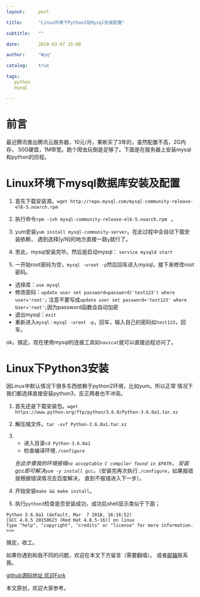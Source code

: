 ```yaml
---
layout:     post

title:      "Linux环境下Python3及Mysql安装配置"

subtitle:   ""

date:       2018-03-07 15:00

author:     "Wyq"

catalog:    true

tags:
   python
   mysql

---
```


# 前言

最近腾讯推出腾讯云服务器，10元/月，果断买了3年的，虽然配置不高，2G内存，
50G硬盘，1M带宽。跑个爬虫玩倒是足够了。下面是在服务器上安装mysql和python的历程。

# Linux环境下mysql数据库安装及配置
1. 首先下载安装源。`wget http://repo.mysql.com/mysql-community-release-el6-5.noarch.rpm`
2. 执行命令`rpm -ivh mysql-community-release-el6-5.noarch.rpm ` 。
3. yum安装`yum install mysql-community-server`。在此过程中会自动下载安装依赖，
遇到选择[y/N]的地方直接一路`y`就行了。

4. 至此，mysql安装完毕。然后是启动mysql：
`service mysqld start`
5. 一开始root密码为空，`mysql -uroot -p`然后回车进入mysql，接下来修改root密码。
* 选择库：`use mysql`
* 修改密码：`update user set password=password('test123') where user='root';`
注意不要写成`update user set password='test123' where User='root';`因为password函数会自动加密
* 退出mysql：`exit`
* 重新进入`mysql：mysql -uroot -p`，回车，输入自己的密码如`test123`，回车。

ok，搞定。现在使用mysql的连接工具如`navicat`就可以直接远程访问了。

# Linux下Python3安装

因Linux中默认情况下很多东西依赖于python2环境，比如yum。所以正常
情况下我们都选择直接安装python3，反正两者也不冲突。
1. 首先还是下载安装包。`wget https://www.python.org/ftp/python/3.6.0/Python-3.6.0a1.tar.xz`
2. 解压缩文件。`tar -xvf Python-3.6.0a1.tar.xz`
3.
    * 进入目录`cd Python-3.6.0a1`
    * 检查编译环境`./configure`

    *在此步骤我的环境报错`no acceptable C compiler found in $PATH`，
    安装gcc即可解决`yum -y install gcc`。*（安装完再次执行`./configure`，如果报错就根据错误情况去百度解决，
    直到不报错进入下一步）。
4. 开始安装`make && make install`。
5. 执行`python3`检查是否安装成功，成功后shell显示类似于下面；
```
Python 3.6.0a1 (default, Mar  7 2018, 16:16:52)
[GCC 4.8.5 20150623 (Red Hat 4.8.5-16)] on linux
Type "help", "copyright", "credits" or "license" for more information.
>>>
```

搞定，收工。

如果你遇到和我不同的问题，欢迎在本文下方留言（需要翻墙）。
或者[邮箱](393912540@qq.com)联系我。

[github源码地址  欢迎Fork ](https://github.com/ToBeNumber0/webpack-gulp-angular)   

本文原创，欢迎大家参考。